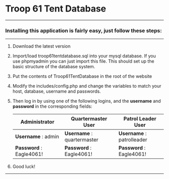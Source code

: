 # Troop 61 Tent Database
- - - -

### Installing this application is fairly easy, just follow these steps:
****


1. Download the latest version

2. Import/load troop61tentdatabase.sql into your mysql database. If you use phpmyadmin you can just import this file. This should set up the basic structure of the database system.

3. Put the contents of Troop61TentDatabase in the root of the website

4. Modify the includes/config.php and change the variables to match your host, database, username and passwords.

5. Then log in by using one of the following logins, and the **username** and **password** in the corresponding fields:


   Administrator            |Quartermaster User          |Patrol Leader User
   -------------------------|----------------------------|---------------------
   **Username** : admin     |**Username** : quartermaster|**Username** : patrolleader
   **Password** : Eagle4061!|**Password** : Eagle4061!   |**Password** : Eagle4061!

6. Good luck!  

- - - -
